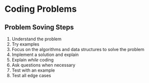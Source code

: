 # Coding Problems

## Problem Soving Steps
1. Understand the problem
2. Try examples
3. Focus on the algorithms and data structures to solve the problem
4. Implement a solution and explain
5. Explain _while_ coding
6. Ask questions when necessary
7. Test with an example
8. Test all edge cases

